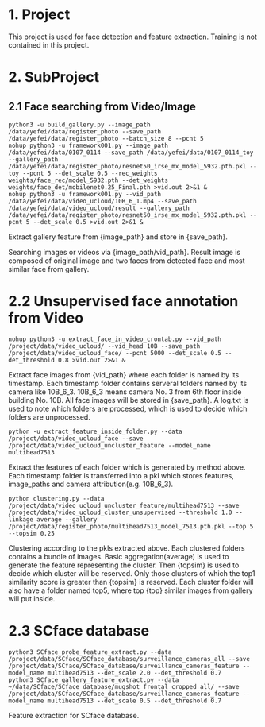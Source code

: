 # 1. Project
This project is used for face detection and feature extraction. 
Training is not contained in this project.

# 2. SubProject
## 2.1 Face searching from Video/Image

    python3 -u build_gallery.py --image_path /data/yefei/data/register_photo --save_path /data/yefei/data/register_photo --batch_size 8 --pcnt 5
    nohup python3 -u framework001.py --image_path /data/yefei/data/0107_0114 --save_path /data/yefei/data/0107_0114_toy --gallery_path /data/yefei/data/register_photo/resnet50_irse_mx_model_5932.pth.pkl --toy --pcnt 5 --det_scale 0.5 --rec_weights weights/face_rec/model_5932.pth --det_weights weights/face_det/mobilenet0.25_Final.pth >vid.out 2>&1 &
    nohup python3 -u framework001.py --vid_path /data/yefei/data/video_ucloud/10B_6_1.mp4 --save_path /data/yefei/data/video_ucloud/result --gallery_path /data/yefei/data/register_photo/resnet50_irse_mx_model_5932.pth.pkl --pcnt 5 --det_scale 0.5 >vid.out 2>&1 &

Extract gallery feature from {image_path} and store in {save_path}. 

Searching images or videos via {image_path/vid_path}. 
Result image is composed of original image and two faces from detected face and most similar face from gallery. 
 
# 2.2 Unsupervised face annotation from Video

    nohup python3 -u extract_face_in_video_crontab.py --vid_path /project/data/video_ucloud/ --vid_head 10B --save_path /project/data/video_ucloud_face/ --pcnt 5000 --det_scale 0.5 --det_threshold 0.8 >vid.out 2>&1 &

Extract face images from {vid_path} where each folder is named by its timestamp. 
Each timestamp folder contains serveral folders named by its camera like 10B_6_3. 
10B_6_3 means camera No. 3 from 6th floor inside building No. 10B. 
All face images will be stored in {save_path}. 
A log.txt is used to note which folders are processed, which is used to decide which folders are unprocessed. 

    python -u extract_feature_inside_folder.py --data /project/data/video_ucloud_face --save /project/data/video_ucloud_uncluster_feature --model_name multihead7513

Extract the features of each folder which is generated by method above. 
Each timestamp folder is transferred into a pkl which stores features, image_paths and camera attribution(e.g. 10B_6_3). 
 
    python clustering.py --data /project/data/video_ucloud_uncluster_feature/multihead7513 --save /project/data/video_ucloud_cluster_unsupervised --threshold 1.0 --linkage average --gallery /project/data/register_photo/multihead7513_model_7513.pth.pkl --top 5 --topsim 0.25

Clustering according to the pkls extracted above. 
Each clustered folders contains a bundle of images. 
Basic aggregation(average) is used to generate the feature representing the cluster. 
Then {topsim} is used to decide which cluster will be reserved. 
Only those clusters of which the top1 similarity score is greater than {topsim} is reserved. 
Each cluster folder will also have a folder named top5, where top {top} similar images from gallery will put inside.

# 2.3 SCface database

    python3 SCface_probe_feature_extract.py --data /project/data/SCface/SCface_database/surveillance_cameras_all --save /project/data/SCface/SCface_database/surveillance_cameras_feature --model_name multihead7513 --det_scale 2.0 --det_threshold 0.7
    python3 SCface_gallery_feature_extract.py --data ~/data/SCface/SCface_database/mugshot_frontal_cropped_all/ --save /project/data/SCface/SCface_database/surveillance_cameras_feature --model_name multihead7513 --det_scale 0.5 --det_threshold 0.7

Feature extraction for SCface database. 

